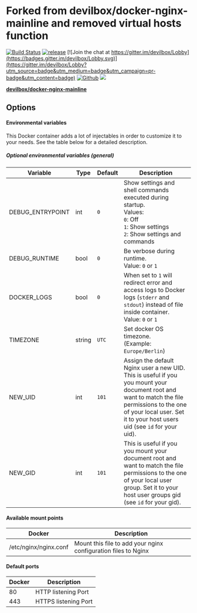 # Forked from devilbox/docker-nginx-mainline and removed virtual hosts function

[![Build Status](https://travis-ci.org/devilbox/docker-nginx-mainline.svg?branch=master)](https://travis-ci.org/devilbox/docker-nginx-mainline)
[![release](https://img.shields.io/github/release/devilbox/docker-nginx-mainline.svg)](https://github.com/devilbox/docker-nginx-mainline/releases)
[![Join the chat at https://gitter.im/devilbox/Lobby](https://badges.gitter.im/devilbox/Lobby.svg)](https://gitter.im/devilbox/Lobby?utm_source=badge&utm_medium=badge&utm_campaign=pr-badge&utm_content=badge)
[![Github](https://img.shields.io/badge/github-docker--nginx--mainline-red.svg)](https://github.com/devilbox/docker-nginx-mainline)
[![](https://images.microbadger.com/badges/license/devilbox/nginx-mainline.svg)](https://microbadger.com/images/devilbox/nginx-mainline "nginx-mainline")

**[devilbox/docker-nginx-mainline](https://github.com/devilbox/docker-nginx-mainline)**

## Options

#### Environmental variables

This Docker container adds a lot of injectables in order to customize it to your needs. See the table below for a detailed description.

##### Optional environmental variables (general)

| Variable | Type | Default | Description |
|----------|------|---------|-------------|
| DEBUG_ENTRYPOINT    | int    | `0`     | Show settings and shell commands executed during startup.<br/>Values:<br/>`0`: Off<br/>`1`: Show settings<br/>`2`: Show settings and commands |
| DEBUG_RUNTIME       | bool   | `0`     | Be verbose during runtime.<br/>Value: `0` or `1` |
| DOCKER_LOGS         | bool   | `0`     | When set to `1` will redirect error and access logs to Docker logs (`stderr` and `stdout`) instead of file inside container.<br/>Value: `0` or `1` |
| TIMEZONE            | string | `UTC`   | Set docker OS timezone.<br/>(Example: `Europe/Berlin`) |
| NEW_UID             | int    | `101`   | Assign the default Nginx user a new UID. This is useful if you you mount your document root and want to match the file permissions to the one of your local user. Set it to your host users uid (see `id` for your uid). |
| NEW_GID             | int    | `101`   | This is useful if you you mount your document root and want to match the file permissions to the one of your local user group. Set it to your host user groups gid (see `id` for your gid). |


#### Available mount points

| Docker              | Description |
|---------------------|-------------|
| /etc/nginx/nginx.conf | Mount this file to add your nginx configuration files to Nginx |



#### Default ports

| Docker | Description |
|--------|-------------|
| 80     | HTTP listening Port |
| 443    | HTTPS listening Port |

